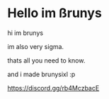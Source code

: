 # Hello im ßrunys
hi im brunys

im also very sigma.

thats all you need to know.

and i made brunysixl :p

https://discord.gg/rb4MczbacE
